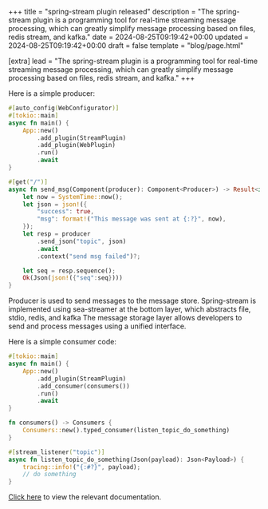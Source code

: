 +++
title = "spring-stream plugin released"
description = "The spring-stream plugin is a programming tool for real-time streaming message processing, which can greatly simplify message processing based on files, redis stream, and kafka."
date = 2024-08-25T09:19:42+00:00
updated = 2024-08-25T09:19:42+00:00
draft = false
template = "blog/page.html"

[extra]
lead = "The spring-stream plugin is a programming tool for real-time streaming message processing, which can greatly simplify message processing based on files, redis stream, and kafka."
+++

Here is a simple producer: 

```rust
#[auto_config(WebConfigurator)]
#[tokio::main]
async fn main() {
    App::new()
        .add_plugin(StreamPlugin)
        .add_plugin(WebPlugin)
        .run()
        .await
}

#[get("/")]
async fn send_msg(Component(producer): Component<Producer>) -> Result<impl IntoResponse> {
    let now = SystemTime::now();
    let json = json!({
        "success": true,
        "msg": format!("This message was sent at {:?}", now),
    });
    let resp = producer
        .send_json("topic", json)
        .await
        .context("send msg failed")?;

    let seq = resp.sequence();
    Ok(Json(json!({"seq":seq})))
}
```

Producer is used to send messages to the message store. Spring-stream is implemented using sea-streamer at the bottom layer, which abstracts file, stdio, redis, and kafka The message storage layer allows developers to send and process messages using a unified interface.

Here is a simple consumer code:

```rust
#[tokio::main]
async fn main() {
    App::new()
        .add_plugin(StreamPlugin)
        .add_consumer(consumers())
        .run()
        .await
}

fn consumers() -> Consumers {
    Consumers::new().typed_consumer(listen_topic_do_something)
}

#[stream_listener("topic")]
async fn listen_topic_do_something(Json(payload): Json<Payload>) {
    tracing::info!("{:#?}", payload);
    // do something
}
```

[Click here](/zh/docs/plugins/spring-stream/) to view the relevant documentation.